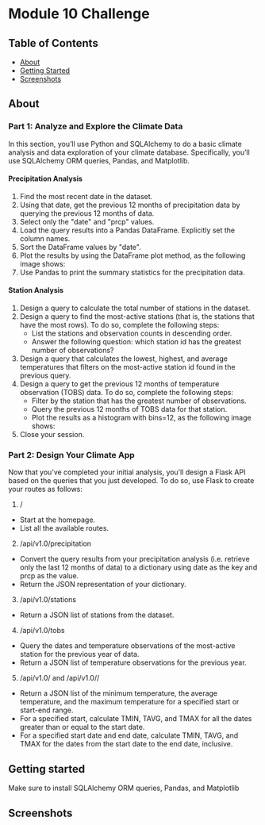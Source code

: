 # Module 10 Challenge

## Table of Contents

- [About](#about)
- [Getting Started](#getting-started)
- [Screenshots](#screenshots)

## About
### Part 1: Analyze and Explore the Climate Data
In this section, you’ll use Python and SQLAlchemy to do a basic climate analysis and data exploration of your climate database. Specifically, you’ll use SQLAlchemy ORM queries, Pandas, and Matplotlib.

#### Precipitation Analysis
1) Find the most recent date in the dataset.
2) Using that date, get the previous 12 months of precipitation data by querying the previous 12 months of data.
3) Select only the "date" and "prcp" values.
4) Load the query results into a Pandas DataFrame. Explicitly set the column names.
5) Sort the DataFrame values by "date".
6) Plot the results by using the DataFrame plot method, as the following image shows:
7) Use Pandas to print the summary statistics for the precipitation data.

#### Station Analysis
1) Design a query to calculate the total number of stations in the dataset.
2) Design a query to find the most-active stations (that is, the stations that have the most rows). To do so, complete the following steps:
     * List the stations and observation counts in descending order.
     * Answer the following question: which station id has the greatest number of observations?
3) Design a query that calculates the lowest, highest, and average temperatures that filters on the most-active station id found in the previous query.
4) Design a query to get the previous 12 months of temperature observation (TOBS) data. To do so, complete the following steps:
     * Filter by the station that has the greatest number of observations.
     * Query the previous 12 months of TOBS data for that station.
     * Plot the results as a histogram with bins=12, as the following image shows:
5) Close your session.

### Part 2: Design Your Climate App
Now that you’ve completed your initial analysis, you’ll design a Flask API based on the queries that you just developed. To do so, use Flask to create your routes as follows:

1) /
* Start at the homepage.
* List all the available routes.

2) /api/v1.0/precipitation
* Convert the query results from your precipitation analysis (i.e. retrieve only the last 12 months of data) to a dictionary using date as the key and prcp as the value.
* Return the JSON representation of your dictionary.

3) /api/v1.0/stations
* Return a JSON list of stations from the dataset.

4) /api/v1.0/tobs
* Query the dates and temperature observations of the most-active station for the previous year of data.
* Return a JSON list of temperature observations for the previous year.

5) /api/v1.0/<start> and /api/v1.0/<start>/<end>
* Return a JSON list of the minimum temperature, the average temperature, and the maximum temperature for a specified start or start-end range.
* For a specified start, calculate TMIN, TAVG, and TMAX for all the dates greater than or equal to the start date.
* For a specified start date and end date, calculate TMIN, TAVG, and TMAX for the dates from the start date to the end date, inclusive.

## Getting started
Make sure to install SQLAlchemy ORM queries, Pandas, and Matplotlib

## Screenshots

